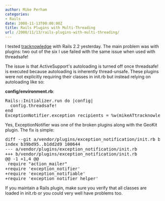 ```yaml
---
author: Mike Perham
categories:
- Rails
date: 2008-11-13T00:00:00Z
title: Rails Plugins with Multi-Threading
url: /2008/11/13/rails-plugins-with-multi-threading/
---
```


I tested [tracknowledge][1] with Rails 2.2 yesterday. The main problem was with plugins: two out of the six I use failed with the same issue when used with threadsafe!

The issue is that ActiveSupport's autoloading is turned off once threadsafe! is executed because autoloading is inherently thread-unsafe. These plugins were not explicitly requiring their classes in init.rb but instead relying on autoloading like so:

**config/environment.rb**:

<pre>Rails::Initializer.run do |config|
  config.threadsafe!
end
ExceptionNotifier.exception_recipients = %w(mikeATtracknowledge.org)
</pre>

Yes, ExceptionNotifier was one of the broken plugins along with the GeoKit plugin. The fix is simple:

<pre>diff --git a/vendor/plugins/exception_notification/init.rb b/vendor/plugins/exception_notification/init.rb
index b39bd95..b1dd2d9 100644
--- a/vendor/plugins/exception_notification/init.rb
+++ b/vendor/plugins/exception_notification/init.rb
@@ -1 +1,4 @@
 require "action_mailer"
+require 'exception_notifier'
+require 'exception_notifiable'
+require 'exception_notifier_helper'
</pre>

If you maintain a Rails plugin, make sure you verify that all classes are loaded in init.rb or you could very well have problems too.

 [1]: http://www.tracknowledge.org

